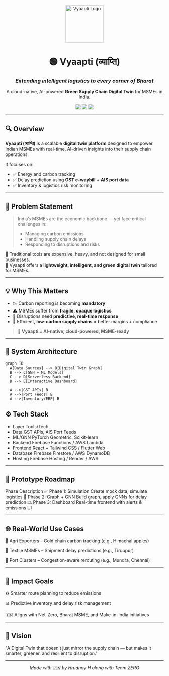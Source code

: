 <p align="center">
  <img src="https://i.pinimg.com/736x/98/0f/e9/980fe928109dbdf22235a37e301f6387.jpg" alt="Vyaapti Logo" width="120"/>
</p>

<h1 align="center">🟢 Vyaapti (व्याप्ति)</h1>
<h3 align="center"><i>Extending intelligent logistics to every corner of Bharat</i></h3>

<p align="center">
  A cloud-native, AI-powered <b>Green Supply Chain Digital Twin</b> for MSMEs in India.
</p>

<p align="center">
  <img src="https://img.shields.io/badge/AI-GNN%20%7C%20Scikit--learn-blue?style=flat-square"/>
  <img src="https://img.shields.io/badge/Cloud-Serverless-green?style=flat-square"/>
  <img src="https://img.shields.io/badge/MSME-Ready-orange?style=flat-square"/>
</p>

---

## 🔍 Overview

**Vyaapti (व्याप्ति)** is a scalable **digital twin platform** designed to empower Indian MSMEs with real-time, AI-driven insights into their supply chain operations.

It focuses on:
- ✅ Energy and carbon tracking  
- ✅ Delay prediction using **GST e-waybill** + **AIS port data**  
- ✅ Inventory & logistics risk monitoring

---

## 🧩 Problem Statement

> India’s MSMEs are the economic backbone — yet face critical challenges in:
> - Managing carbon emissions  
> - Handling supply chain delays  
> - Responding to disruptions and risks  

🧠 Traditional tools are expensive, heavy, and not designed for small businesses.  
🌱 Vyaapti offers a **lightweight, intelligent, and green digital twin** tailored for MSMEs.

---

## 💡 Why This Matters

- 📉 Carbon reporting is becoming **mandatory**  
- ⚠️ MSMEs suffer from **fragile, opaque logistics**  
- 🚛 Disruptions need **predictive, real-time response**  
- 🔋 Efficient, **low-carbon supply chains** = better margins + compliance  

> **🔗 Vyaapti = AI-native, cloud-powered, MSME-ready**

---

## 🧠 System Architecture

```mermaid
graph TD
  A[Data Sources] --> B[Digital Twin Graph]
  B --> C[GNN + ML Models]
  C --> D[Serverless Backend]
  D --> E[Interactive Dashboard]

  A -->|GST APIs| B
  A -->|Port Feeds| B
  A -->|Inventory/ERP| B
```
## ⚙️ Tech Stack
- Layer	Tools/Tech
- Data	GST APIs, AIS Port Feeds
- ML/GNN	PyTorch Geometric, Scikit-learn
- Backend	Firebase Functions / AWS Lambda
- Frontend	React + Tailwind CSS / Flutter Web
- Database	Firebase Firestore / AWS DynamoDB
- Hosting	Firebase Hosting / Render / AWS
  
---

## 🧪 Prototype Roadmap
Phase	Description
✅ Phase 1: Simulation	Create mock data, simulate logistics
🔁 Phase 2: Graph + GNN	Build graph, apply GNNs for delay prediction
🔜 Phase 3: Dashboard	Real-time frontend with alerts & emissions UI

---

## 🌐 Real-World Use Cases
🔹 Agri Exporters – Cold chain carbon tracking (e.g., Himachal apples)

🔹 Textile MSMEs – Shipment delay predictions (e.g., Tiruppur)

🔹 Port Clusters – Congestion-aware rerouting (e.g., Mundra, Chennai)

---

## 🌱 Impact Goals
♻️ Smarter route planning to reduce emissions

📊 Predictive inventory and delay risk management

🇮🇳 Aligns with Net-Zero, Bharat MSME, and Make-in-India initiatives

---

## 🚀 Vision
"A Digital Twin that doesn’t just mirror the supply chain —
but makes it smarter, greener, and resilient to disruption."

---

<p align="center"><i>Made with 🇮🇳 by Hrudhay H along with Team ZERO</i></p> 
